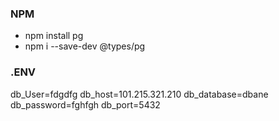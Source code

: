 ### NPM 
* npm install pg
* npm i --save-dev @types/pg


### .ENV
db_User=fdgdfg
db_host=101.215.321.210
db_database=dbane
db_password=fghfgh
db_port=5432




